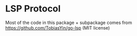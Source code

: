 # LSP Protocol

Most of the code in this package + subpackage comes from https://github.com/TobiasYin/go-lsp (MIT license)